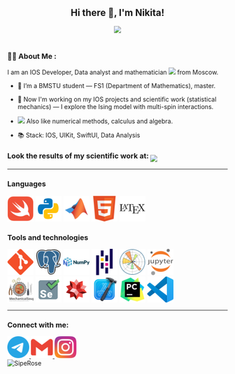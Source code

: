 <div align="center">
  <h2>Hi there 👋, I'm Nikita!</h2>
</div>

<div id="header" align="center">
  <img   src="https://i.giphy.com/media/v1.Y2lkPTc5MGI3NjExeTU0dTZjMHRnbXNleGRlZDkwZTBjM3ZmNnV4NTlzdXVvZ3ltdDhzdSZlcD12MV9pbnRlc  m5hbF9naWZfYnlfaWQmY3Q9Zw/JqmupuTVZYaQX5s094/giphy.gif" width="500"/>
</div>
<br>

### :man_technologist: About Me :
I am an IOS Developer, Data analyst and mathematician <img src="https://i.giphy.com/media/v1.Y2lkPTc5MGI3NjExYWZiZGJuMGhzamxzMzQzczc3NG15Zm40bDh0cWl1bGd5ZnBodnQwciZlcD12MV9pbnRlcm5hbF9naWZfYnlfaWQmY3Q9Zw/3otOKtnGppPi5Q4hOw/giphy.gif" width="40"> from Moscow.
- 🔬 I’m a BMSTU student — FS1 (Department of Mathematics), master.

- 📑 Now I'm working on my IOS projects and scientific work (statistical mechanics) — I explore the Ising model with multi-spin interactions.
  
- <img src="https://i.giphy.com/media/v1.Y2lkPTc5MGI3NjExb21hNGJzNTF3czFlaDB6aTc2NzJtNDI4NDJxbnRsYnFoZ2xxbHRxeSZlcD12MV9pbnRlcm5hbF9naWZfYnlfaWQmY3Q9Zw/AXorq76Tg3Vte/giphy.gif" width="40"> Also like numerical methods, calculus and algebra.

- 📚 Stack: IOS, UIKit, SwiftUI, Data Analysis


<div id="badges">
  <h3>
    Look the results of my scientific work at:
    <a href="https://www.researchgate.net/profile/Nikita-Volkov-14">
      <img src="https://img.shields.io/badge/ResearchGate-white?style=for-the-badge" align="middle">
    </a>
  </h3>
</div>

---
### Languages
<div id="languages">
  <img src="https://github.com/SipeRose/SipeRose/blob/main/logos/swift-color.svg" title="Swift"  width="60" height="60"/>
  <img src="https://github.com/SipeRose/SipeRose/blob/main/logos/python-color.svg" title="Python"  width="60" height="60"/>
  <img src="https://github.com/SipeRose/SipeRose/blob/main/logos/matlab.svg" title="Matlab"  width="60" height="60"/>
  <img src="https://github.com/SipeRose/SipeRose/blob/main/logos/html5.svg" title="HTML"  width="60" height="60"/>
  <img src="https://github.com/SipeRose/SipeRose/blob/main/logos/latex.svg" title="LaTex"  width="60" height="60"/>
</div>

### Tools and technologies
<div id="tools">
  <img src="https://github.com/SipeRose/SipeRose/blob/main/logos/git.svg" title="Git"  width="60" height="60"/>
  <img src="https://github.com/SipeRose/SipeRose/blob/main/logos/postgresql.svg" title="PGSQL"  width="60" height="60"/>
  <img src="https://github.com/SipeRose/SipeRose/blob/main/logos/numpy.svg" title="NumPy"  width="60" height="60"/>
  <img src="https://github.com/SipeRose/SipeRose/blob/main/logos/pandas.svg" title="Pandas"  width="60" height="60"/>
  <img src="https://github.com/SipeRose/SipeRose/blob/main/logos/matplotlib.svg" title="matplotlib"  width="60" height="60"/>
  <img src="https://github.com/SipeRose/SipeRose/blob/main/logos/jupyter.svg" title="Jupyter"  width="60" height="60"/>
  <br>
  <img src="https://github.com/SipeRose/SipeRose/blob/main/logos/mechanical-soup.svg" title="MechSoup"  width="60" height="60"/>
  <img src="https://github.com/SipeRose/SipeRose/blob/main/logos/selenium.svg" title="Selenium"  width="60" height="60"/>
  <img src="https://github.com/SipeRose/SipeRose/blob/main/logos/wolfram-color.svg" title="Wolfram"  width="60" height="60"/>
  <img src="https://github.com/SipeRose/SipeRose/blob/main/logos/xcode-original.svg" title="Xcode"  width="60" height="60"/>
  <img src="https://github.com/SipeRose/SipeRose/blob/main/logos/pycharm-original.svg" title="PyCharm"  width="60" height="60"/>
  <img src="https://github.com/SipeRose/SipeRose/blob/main/logos/vscode.svg" title="VSCode"  width="60" height="60"/>
</div>

---

### Connect with me:
<div id="socialmedia">
  <a href="https://t.me/perilla52">
    <img src="https://github.com/SipeRose/SipeRose/blob/main/logos/telegram-color.svg" width="50" height="50"> 
  </a>
  
  <a href="mailto:nikita.volkov92595@gmail.com">
    <img src="https://github.com/SipeRose/SipeRose/blob/main/logos/gmail-color.svg" width="50" height="50"> 
  </a>
  
  <a href="http://instagram.com/siperosex">
    <img src="https://github.com/SipeRose/SipeRose/blob/main/logos/instagram.svg" width="50" height="50">
  </a>
</div>

<img src="https://komarev.com/ghpvc/?username=SipeRose&style=flat-square&color=blue" alt="SipeRose"/>
